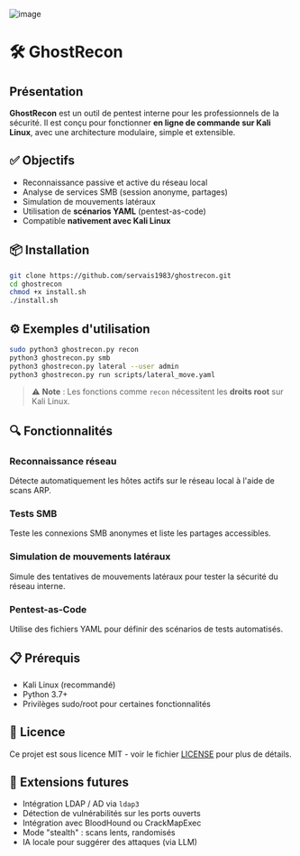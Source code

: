![image](https://github.com/user-attachments/assets/47153d1c-44c4-4bff-9f96-f427963915f8)


# 🛠️ GhostRecon

## Présentation

**GhostRecon** est un outil de pentest interne pour les professionnels de la sécurité. Il est conçu pour fonctionner **en ligne de commande sur Kali Linux**, avec une architecture modulaire, simple et extensible.

## ✅ Objectifs

* Reconnaissance passive et active du réseau local
* Analyse de services SMB (session anonyme, partages)
* Simulation de mouvements latéraux
* Utilisation de **scénarios YAML** (pentest-as-code)
* Compatible **nativement avec Kali Linux**

## 📦 Installation

```bash
git clone https://github.com/servais1983/ghostrecon.git
cd ghostrecon
chmod +x install.sh
./install.sh
```

## ⚙️ Exemples d'utilisation

```bash
sudo python3 ghostrecon.py recon
python3 ghostrecon.py smb
python3 ghostrecon.py lateral --user admin
python3 ghostrecon.py run scripts/lateral_move.yaml
```

> ⚠️ **Note** : Les fonctions comme `recon` nécessitent les **droits root** sur Kali Linux.

## 🔍 Fonctionnalités

### Reconnaissance réseau
Détecte automatiquement les hôtes actifs sur le réseau local à l'aide de scans ARP.

### Tests SMB
Teste les connexions SMB anonymes et liste les partages accessibles.

### Simulation de mouvements latéraux
Simule des tentatives de mouvements latéraux pour tester la sécurité du réseau interne.

### Pentest-as-Code
Utilise des fichiers YAML pour définir des scénarios de tests automatisés.

## 📋 Prérequis

- Kali Linux (recommandé)
- Python 3.7+
- Privilèges sudo/root pour certaines fonctionnalités

## 📄 Licence

Ce projet est sous licence MIT - voir le fichier [LICENSE](LICENSE) pour plus de détails.

## 🧩 Extensions futures

* Intégration LDAP / AD via `ldap3`
* Détection de vulnérabilités sur les ports ouverts
* Intégration avec BloodHound ou CrackMapExec
* Mode "stealth" : scans lents, randomisés
* IA locale pour suggérer des attaques (via LLM)
